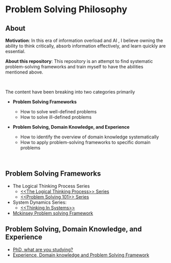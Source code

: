 # Problem Solving Philosophy

## About

**Motivation**: In this era of information overload and AI , I believe owning the ability to think critically, absorb information effectively, and learn quickly are essential.

**About this repository**: This repository is an attempt to find systematic problem-solving frameworks and train myself to have the abilities mentioned above.

<br />

The content have been breaking into two categories primarily

- **Problem Solving Frameworks**

  - How to solve well-defined problems
  - How to solve ill-defined problems

- **Problem Solving, Domain Knowledge, and Experience**
  - How to identify the overview of domain knowledge systematically
  - How to apply problem-solving frameworks to specific domain problems

<br />

## Problem Solving Frameworks

- The Logical Thinking Process Series
  - [\<\<The Logical Thinking Process\>\> Series](https://github.com/reboottime/Problem-Solving-Philosophy/issues/13)
  - [\<\<Problem Solving 101\>\> Series](https://github.com/reboottime/Problem-Solving-Philosophy/issues/27)
- System Dynamics Series:
  - [\<\<Thinking In Systems\>\>](https://github.com/reboottime/Problem-Solving-Philosophy/issues/23)
- [Mckinsey Problem solving Framework](https://github.com/reboottime/Problem-Solving-Philosophy/issues/50)

## Problem Solving, Domain Knowledge, and Experience

- [PhD, what are you studying?](https://github.com/reboottime/Problem-Solving-Philosophy/issues/40)
- [Experience, Domain knowledge and Problem Solving Framework](https://github.com/reboottime/Problem-Solving-Philosophy/issues/9)
